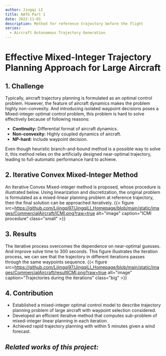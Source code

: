 ```yaml
---
author: Jingqi LI
title: AATG Part 1
date: 2022-11-01
description: Method for reference trajectory before the flight
series:
  - Aircraft Autonomous Trajectory Generation
---
```


# Effective Mixed-Integer Trajectory Planning Approach for Large Aircraft

## 1. Challenge
Typically, aircraft trajectory planning is formulated as an optimal control problem. However, the feature of aircraft dynamics makes the problem highly non-convexity. And introducing isolated waypoint decisions poses a Mixed-integer optimal control problem, this problem is hard to solve effectively because of following reasons:
- **Continuity:** Differential format of aircraft dynamics.
- **Non-convexity:** Highly coupled dynamics of aircraft.
- **NP-hard:** Include waypoint decision.

Even though heuristic branch-and-bound method is a possible way to solve it, this method relies on the artificially designed near-optimal trajectory, leading to full-automatic performance hard to achieve.

## 2. Iterative Convex Mixed-Integer Method
An Iterative Convex Mixed-integer method is proposed, whose procedure is illustrated below. Using linearization and discretization, the original problem is formulated as a mixed-linear planning problem at reference trajectory, then the final solution can be approached iteratively. 
{{< figure src=https://github.com/Lijingqi97/JingqiLI_Homepage/blob/main/static/images/CommercialAircraft/ICMI.png?raw=true alt="image" caption="ICMI procedure" class="small" >}}

## 3. Results
The iterative process overcomes the dependence on near-optimal guesses. And improve solve time to 300 seconds. This figure illustrates the iteration process, we can see that the trajectory in different iterations passes through the same waypoints sequence.
{{< figure src=https://github.com/Lijingqi97/JingqiLI_Homepage/blob/main/static/images/CommercialAircraft/resultICMI.png?raw=true alt="image" caption="Trajectories during the iterations" class="big" >}}

## 4. Contribution
- Established a mixed-integer optimal control model to describe trajectory planning problem of
large aircraft with waypoint selection considered.
- Developed an efficient iterative method that computes sub-problem of mixed-integer linear
planning in each iteration.
- Achieved rapid trajectory planning with within 5 minutes given a wind forecast.

## *Related works of this project:*